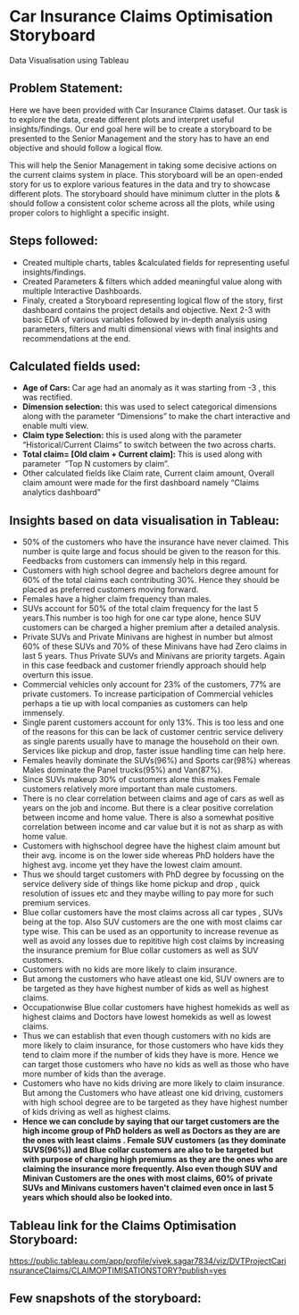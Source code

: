 # Car Insurance Claims Optimisation Storyboard
Data Visualisation using Tableau
## Problem Statement:

Here we have been provided with Car Insurance Claims dataset. Our task is to explore the data, create different plots and interpret useful insights/findings. Our end goal here will be to create a storyboard to be presented to the Senior Management and the story has to have an end objective and should follow a logical flow. 

This will help the Senior Management in taking some decisive actions on the current claims system in place. This storyboard will be an open-ended story for us to explore various features in the data and try to showcase different plots. The storyboard should have minimum clutter in the plots & should follow a consistent color scheme across all the plots, while using proper colors to highlight a specific insight.

## Steps followed:

* Created multiple charts, tables &calculated fields for representing useful insights/findings. 
* Created Parameters & filters which added meaningful value along with multiple Interactive Dashboards.
* Finaly, created a Storyboard representing logical flow of the story, first dashboard contains the project details and objective. Next 2-3 with basic EDA of various variables followed by in-depth analysis using parameters, filters and multi dimensional views with final insights and recommendations at the end.

## Calculated fields used:

* **Age of Cars:** Car age had an anomaly as it was starting from -3 , this was rectified.
* **Dimension selection:** this was used to select categorical dimensions along with the parameter “Dimensions” to make the chart interactive and enable multi view.
* **Claim type Selection:** this is used along with the parameter “Historical/Current Claims” to switch between the two across charts.
* **Total claim= [Old claim + Current claim]:** This is used along with parameter  ”Top N customers by claim”.
* Other calculated fields like Claim rate, Current claim amount, Overall claim amount were made for the first dashboard namely “Claims analytics dashboard”


## Insights based on data visualisation in Tableau:

* 50% of the customers who have the insurance have never claimed. This number is quite large and focus should be given to the reason for this. Feedbacks from customers can immensly help in this regard.
* Customers with high school degree and bachelors degree amount for 60% of the total claims each contributing 30%. Hence they should be placed as preferred customers moving forward.
* Females have a higher claim frequency than males.
* SUVs account for 50% of the total claim frequency for the last 5 years.This number is too high for one car type alone, hence SUV customers can be charged a higher premium after a detailed analysis.
* Private SUVs and Private Minivans are highest in number but almost 60% of these SUVs and 70% of these Minivans have had Zero claims in last 5 years. Thus Private SUVs and Minivans are priority targets. Again in this case feedback and customer friendly approach should help overturn this issue.
* Commercial vehicles only account for 23% of the customers, 77% are private customers. To increase participation of Commercial vehicles perhaps a tie up with local companies as customers can help immensely.
* Single parent customers account for only 13%. This is too less and one of the reasons for this can be lack of customer centric service delivery as single parents usually have to manage the household on their own. Services like pickup and drop, faster issue handling time can help here.
* Females heavily dominate the SUVs(96%) and Sports car(98%) whereas Males dominate the Panel trucks(95%) and Van(87%).
* Since SUVs makeup 30% of customers alone this makes Female customers relatively more important than male customers.
* There is no clear correlation between claims and age of cars as well as years on the job and income. But there is a clear positive correlation between income and home value. There is also a somewhat positive correlation between income and car value but it is not as sharp as with home value.
* Customers with highschool degree have the highest claim amount but their avg. income is on the lower side whereas PhD holders have the highest avg. income yet they have the lowest claim amount.
* Thus we should target customers with PhD degree by focussing on the service delivery side of things like home pickup and drop , quick resolution of issues etc and they maybe willing to pay more for such premium services.
* Blue collar customers have the most claims across all car types , SUVs being at the top. Also SUV customers are the one with most claims car type wise. This can be used as an opportunity to increase revenue as well as avoid any losses due to repititive high cost claims by increasing the insurance premium for Blue collar customers as well as SUV customers.
* Customers with no kids are more likely to claim insurance.
* But among the customers who have atleast one kid, SUV owners are to be targeted as they have highest number of kids as well as highest claims.
* Occupationwise Blue collar customers have highest homekids as well as highest claims and Doctors have lowest homekids as well as lowest claims.
* Thus we can establish that even though customers with no kids are more likely to claim insurance, for those customers who have kids they tend to claim more if the number of kids they have is more. Hence we can target those customers who have no kids as well as those who have more number of kids than the average.
* Customers who have no kids driving are more likely to claim insurance. But among the Customers who have atleast one kid driving, customers with high school degree are to be targeted as they have highest number of kids driving as well as highest claims.
* **Hence we can conclude by saying that our target customers are the high income group of PhD holders as well as Doctors as they are are the ones with least claims . Female SUV customers (as they dominate SUVS(96%)) and Blue collar customers are also to be targeted but with purpose of charging high premiums as they are the ones who are claiming the insurance more frequently. Also even though SUV and Minivan Customers are the ones with most claims, 60% of private SUVs and Minivans customers haven't claimed even once in last 5 years which should also be looked into.**
  



## Tableau link for the Claims Optimisation Storyboard:
https://public.tableau.com/app/profile/vivek.sagar7834/viz/DVTProjectCarinsuranceClaims/CLAIMOPTIMISATIONSTORY?publish=yes

## Few snapshots of the storyboard:

